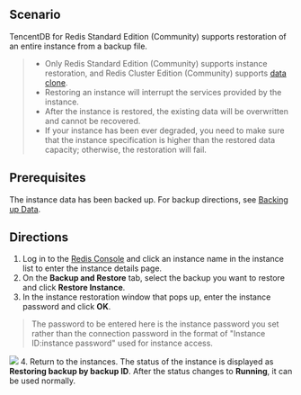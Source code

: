 ## Scenario
TencentDB for Redis Standard Edition (Community) supports restoration of an entire instance from a backup file.
	
>- Only Redis Standard Edition (Community) supports instance restoration, and Redis Cluster Edition (Community) supports [data clone](https://intl.cloud.tencent.com/document/product/239/31897).
>- Restoring an instance will interrupt the services provided by the instance.
>- After the instance is restored, the existing data will be overwritten and cannot be recovered.
>- If your instance has been ever degraded, you need to make sure that the instance specification is higher than the restored data capacity; otherwise, the restoration will fail.

## Prerequisites
The instance data has been backed up. For backup directions, see [Backing up Data](https://intl.cloud.tencent.com/document/product/239/7071).

## Directions

1. Log in to the [Redis Console](https://console.cloud.tencent.com/redis) and click an instance name in the instance list to enter the instance details page.
2. On the **Backup and Restore** tab, select the backup you want to restore and click **Restore Instance**.
3. In the instance restoration window that pops up, enter the instance password and click **OK**.
> The password to be entered here is the instance password you set rather than the connection password in the format of "Instance ID:instance password" used for instance access.

![](https://main.qcloudimg.com/raw/9fbe5715735d89a93bf2cd36d5cde7df.png)
4. Return to the instances. The status of the instance is displayed as **Restoring backup by backup ID**. After the status changes to **Running**, it can be used normally.



